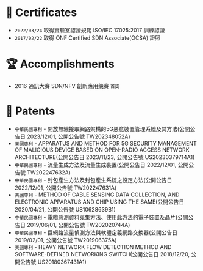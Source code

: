 # 🥇 Certificates
- `2022/03/24` 取得實驗室認證規範 ISO/IEC 17025:2017 訓練認證
- `2017/02/22` 取得 ONF Certified SDN Associate(OCSA) 證照

# 🏆 Accomplishments
- 2016 通訊大賽 SDN/NFV 創新應用競賽 `首獎`

# 📰 Patents
- `中華民國專利` - 開放無線接取網路架構的5G惡意裝置管理系統及其方法(公開公告日 2023/12/01, 公開公告號 TW202348052A)
- `美國專利` - APPARATUS AND METHOD FOR 5G SECURITY MANAGEMENT OF MALICIOUS DEVICE BASED ON OPEN-RADIO ACCESS NETWORK ARCHITECTURE(公開公告日 2023/11/23, 公開公告號 US20230379714A1)
- `中華民國專利` - 流量生成方法及流量生成裝置(公開公告日 2022/12/01, 公開公告號 TW202247632A)
- `中華民國專利` - 封包產生方法及封包產生系統之設定方法(公開公告日 2022/12/01, 公開公告號 TW202247631A)
- `美國專利` - METHOD OF CABLE SENSING DATA COLLECTION, AND ELECTRONIC APPARATUS AND CHIP USING THE SAME(公開公告日 2020/04/21, 公開公告號 US10628639B1)
- `中華民國專利` - 電纜感測資料蒐集方法、使用此方法的電子裝置及晶片(公開公告日 2019/06/01, 公開公告號 TW202020744A)
- `中華民國專利` - 巨網路流量偵測方法與軟體定義網路交換器(公開公告日 2019/02/01, 公開公告號 TW201906375A)
- `美國專利` - HEAVY NETWORK FLOW DETECTION METHOD AND SOFTWARE-DEFINED NETWORKING SWITCH(公開公告日 2018/12/20, 公開公告號 US20180367431A1)